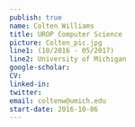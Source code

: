 ```yaml
---
publish: true
name: Colten Williams
title: UROP Computer Science
picture: Colten_pic.jpg
line1: (10/2016 - 05/2017)
line2: University of Michigan
google-scholar: 
CV:
linked-in: 
twitter:
email: coltenw@umich.edu
start-date: 2016-10-06
---
```

